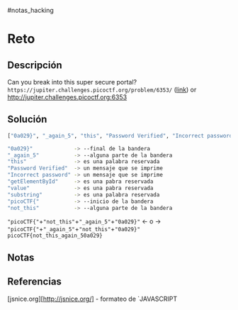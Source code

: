 #notas_hacking
# Reto
## Descripción
Can you break into this super secure portal? `https://jupiter.challenges.picoctf.org/problem/6353/` ([link](https://jupiter.challenges.picoctf.org/problem/6353/)) or http://jupiter.challenges.picoctf.org:6353
## Solución
```bash
["0a029}", "_again_5", "this", "Password Verified", "Incorrect password", "getElementById", "value", "substring", "picoCTF{", "not_this"]

"0a029}"             -> --final de la bandera
"_again_5"           -> --alguna parte de la bandera
"this"               -> es una palabra reservada
"Password Verified"  -> un mensaje que se imprime
"Incorrect password" -> un mensaje que se imprime
"getElementById"     -> es una pabra reservada
"value"              -> es una pabra reservada
"substring"          -> es una palabra reservada
"picoCTF{"           -> --inicio de la bandera
"not_this"           -> --alguna parte de la bandera
```

`"picoCTF{"`+`"not_this"`+`"_again_5"`+`"0a029}"` <- o -> `"picoCTF{"`+`"_again_5"`+`"not_this"`+`"0a029}"`
`picoCTF{not_this_again_50a029}`
## Notas

## Referencias
[jsnice.org][http://jsnice.org/] - formateo de `JAVASCRIPT